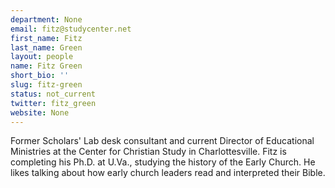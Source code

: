 ```yaml
---
department: None
email: fitz@studycenter.net
first_name: Fitz
last_name: Green
layout: people
name: Fitz Green
short_bio: ''
slug: fitz-green
status: not_current
twitter: fitz_green
website: None
---
```


Former Scholars' Lab desk consultant and current Director of Educational Ministries at the Center for Christian Study in Charlottesville. Fitz is completing his Ph.D. at U.Va., studying the history of the Early Church. He likes talking about how early church leaders read and interpreted their Bible.
